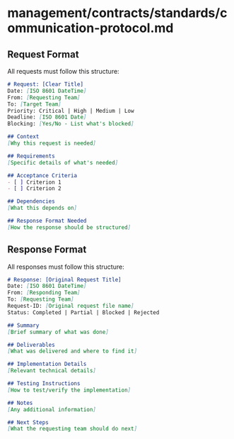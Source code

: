 
# management/contracts/standards/communication-protocol.md

## Request Format
All requests must follow this structure:

```markdown
# Request: [Clear Title]
Date: [ISO 8601 DateTime]
From: [Requesting Team]
To: [Target Team]
Priority: Critical | High | Medium | Low
Deadline: [ISO 8601 Date]
Blocking: [Yes/No - List what's blocked]

## Context
[Why this request is needed]

## Requirements
[Specific details of what's needed]

## Acceptance Criteria
- [ ] Criterion 1
- [ ] Criterion 2

## Dependencies
[What this depends on]

## Response Format Needed
[How the response should be structured]
```

## Response Format
All responses must follow this structure:

```markdown
# Response: [Original Request Title]
Date: [ISO 8601 DateTime]
From: [Responding Team]
To: [Requesting Team]
Request-ID: [Original request file name]
Status: Completed | Partial | Blocked | Rejected

## Summary
[Brief summary of what was done]

## Deliverables
[What was delivered and where to find it]

## Implementation Details
[Relevant technical details]

## Testing Instructions
[How to test/verify the implementation]

## Notes
[Any additional information]

## Next Steps
[What the requesting team should do next]
```
